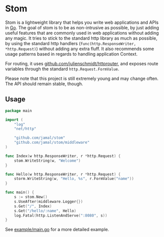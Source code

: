 # Stom

Stom is a lightweight library that helps you write web applications and APIs in [Go](http://golang.org/). The goal of
stom is to be as non-intrusive as possible, by just adding useful features that are commonly used in web applications
without adding any magic. It tries to stick to the standard http library as much as possible, by using the standard http
handlers (`func(http.ResponseWriter, *http.Request)`) without adding any extra fluff. It also recommends some usage
patterns based in regards to handling application Context.

For routing, it uses [github.com/julienschmidt/httprouter](http://github.com/julienschmidt/httprouter), and exposes
route variables through the standard `http.Request.FormValue`.

Please note that this project is still extremely young and may change often. The API should remain stable, though.

## Usage

```go
package main

import (
	"log"
	"net/http"

	"github.com/jamal/stom"
	"github.com/jamal/stom/middleware"
)

func Index(w http.ResponseWriter, r *http.Request) {
	stom.WriteString(w, "Welcome")
}

func Hello(w http.ResponseWriter, r *http.Request) {
	storm.WriteString(w, "Hello, %s", r.FormValue("name"))
}

func main() {
	s := stom.New()
	s.UseAfter(middleware.Logger{})
	s.Get("/", Index)
	s.Get("/hello/:name", Hello)
	log.Fatal(http.ListenAndServe(":8080", s))
}
```
See [example/main.go](example/main.go) for a more detailed example.
